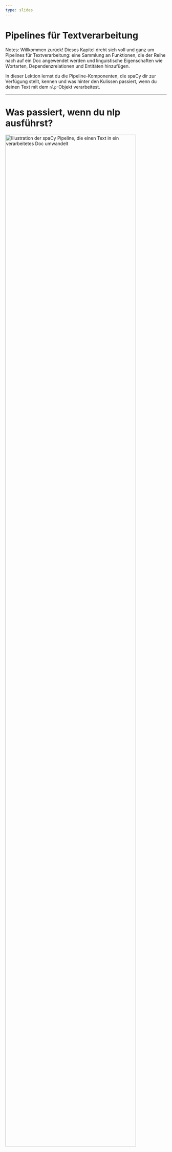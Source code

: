 ```yaml
---
type: slides
---
```


# Pipelines für Textverarbeitung

Notes: Willkommen zurück! Dieses Kapitel dreht sich voll und ganz um Pipelines
für Textverarbeitung: eine Sammlung an Funktionen, die der Reihe nach auf ein
Doc angewendet werden und linguistische Eigenschaften wie Wortarten,
Dependenzrelationen und Entitäten hinzufügen.

In dieser Lektion lernst du die Pipeline-Komponenten, die spaCy dir zur
Verfügung stellt, kennen und was hinter den Kulissen passiert, wenn du deinen
Text mit dem `nlp`-Objekt verarbeitest.

---

# Was passiert, wenn du nlp ausführst?

<img src="/pipeline.png" alt="Illustration der spaCy Pipeline, die einen Text in ein verarbeitetes Doc umwandelt" width="90%" />

```python
doc = nlp("Dies ist ein Satz.")
```

Notes: Das Folgende hast du mittlerweile schon sehr oft geschrieben und ausgeführt:
rufe das `nlp`-Objekt mit einem Text-String auf, und erhalte ein Doc-Objekt zurück.

Aber was macht das `nlp`-Objekt eigentlich?

Zuerst wendet spaCy den Tokenizer an, um den Text-String in ein `Doc`-Objekt
umzuwandeln. Danach werden verschiedene Pipeline-Komponenten der Reihe
nach auf das Doc angewendet. In diesem Fall zuerst der Part-of-speech Tagger,
dann der Dependency Parser und danach der Entity Recognizer. Am Ende wird das
verarbeitete Doc zurückgegeben, damit du mit ihm arbeiten kannst.

---

# Eingebaute Pipeline-Komponenten

| Name        | Beschreibung            | Erstellt                                                  |
| ----------- | :---------------------- | :-------------------------------------------------------- |
| **tagger**  | Part-of-speech Tagger   | `Token.tag`, `Token.pos`                                  |
| **parser**  | Dependency Parser       | `Token.dep`, `Token.head`, `Doc.sents`, `Doc.noun_chunks` |
| **ner**     | Named Entity Recognizer | `Doc.ents`, `Token.ent_iob`, `Token.ent_type`             |
| **textcat** | Text Classifier         | `Doc.cats`                                                |

Notes: spaCy liefert eine Vielzahl von verschiedenen integrierten Pipeline-Komponenten mit.
Hier sind einige der häufigsten, die du in deinem Projekt wahrscheinlich verwenden willst.

Der Part-of-speech Tagger legt die Attribute `Token.tag` und `Token.pos` fest.

Der Dependency Parser fügt die Attribute `Token.dep` und `Token.head` hinzu und
ist außerdem verantwortlich dafür, Sätze und Nominalphrasen, auch "noun chunks"
genannt, zu erkennen.

Der Named Entity Recognizer fügt die erkannten Entitäten zur Property `doc.ents`
hinzu. Er legt außerdem Attribute für Entität-Typen der Tokens fest, die
angeben, ob der Token Teil einer Entität ist.

Am Ende legt Text Classifier Kategorien fest, die auf den gesamten Text zutreffen,
und fügt diese zur Property `doc.cats` hinzu.

Da Text-Kategorien immer sehr spezifisch sind, ist der Text Classifier nicht
standardmäßig Teil der verfügbaren trainierten Pipelines. Du kannst ihn jedoch
verwenden, um deine eigenen Systeme zu trainieren.

---

# Hinter den Kulissen

<img src="/package_meta_de.png" alt="Ein Paket mit dem Label de_core_news_sm mit Ordner und config.cfg" />

- Definiert die Pipeline-Reihenfolge in der `config.cfg` des Modells 
- Eingebaute Komponenten benötigen binäre Daten, um Vorhersagen zu treffen

Notes: Alle Pipeline-Packages, die du mit spaCy laden kannst, enthalten verschiedene
Dateien und eine `config.cfg`-Datei.

Die config-Datei definiert Dinge wie die Sprache und Pipeline. So weiß spaCy,
welche Komponenten erstellt und wie sie konfiguriert werden sollen.

Die eingebauten Komponenten, die Vorhersagen treffen, benötigen außerdem binäre
Daten. Die Daten sind im Pipeline-Package enthalten und werden in die Komponenten
hineingeladen, wenn du die Pipeline lädst.

---

# Pipeline-Attribute

- `nlp.pipe_names`: Liste der Namen der Pipeline-Komponenten

```python
print(nlp.pipe_names)
```

```out
['tagger', 'parser', 'ner']
```

- `nlp.pipeline`: Liste von `(name, component)`-Tupel

```python
print(nlp.pipeline)
```

```out
[('tok2vec', <spacy.pipeline.Tok2Vec>),
 ('tagger', <spacy.pipeline.Tagger>),
 ('morphologizer', <spacy.pipeline.Morphologizer>),
 ('parser', <spacy.pipeline.DependencyParser>),
 ('attribute_ruler', <spacy.pipeline.AttributeRuler>),
 ('lemmatizer', <spacy.pipeline.Lemmatizer>),
 ('ner', <spacy.pipeline.EntityRecognizer>)]
```

Notes: Um die Namen der Pipeline-Komponenten zu sehen, die im aktuellen
`nlp`-Objekt vorhanden sind, kannst du das Attribut `nlp.pipe_names` verwenden.

Für eine Liste von Tupeln bestehend aus Name und Funktion, kannst du das
Attribut `nlp.pipeline` benutzen.

Die Komponenten-Funktionen sind die Funktionen, die auf das Doc angewendet
werden, um es zu verarbeiten und Attribute festzulegen – zum Beispiel Wortarten
oder Entitäten.

---

# Los geht's!

Notes: Lass uns ein paar spaCy-Pipelines ansehen und hinter die Kulissen
schauen!
